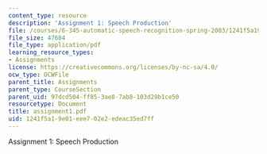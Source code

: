 ```yaml
---
content_type: resource
description: 'Assignment 1: Speech Production'
file: /courses/6-345-automatic-speech-recognition-spring-2003/1241f5a19e01eee702e2edeac35ed7ff_assignment1.pdf
file_size: 47604
file_type: application/pdf
learning_resource_types:
- Assignments
license: https://creativecommons.org/licenses/by-nc-sa/4.0/
ocw_type: OCWFile
parent_title: Assignments
parent_type: CourseSection
parent_uid: 97dcd504-ff85-3ae8-7ab8-103d29b1ce50
resourcetype: Document
title: assignment1.pdf
uid: 1241f5a1-9e01-eee7-02e2-edeac35ed7ff
---
```

Assignment 1: Speech Production
